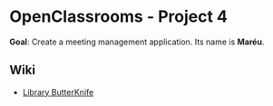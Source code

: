 # OpenClassrooms - Project 4

**Goal**: Create a meeting management application. Its name is **Maréu**.

## Wiki
* [Library ButterKnife](https://github.com/JakeWharton/butterknife)